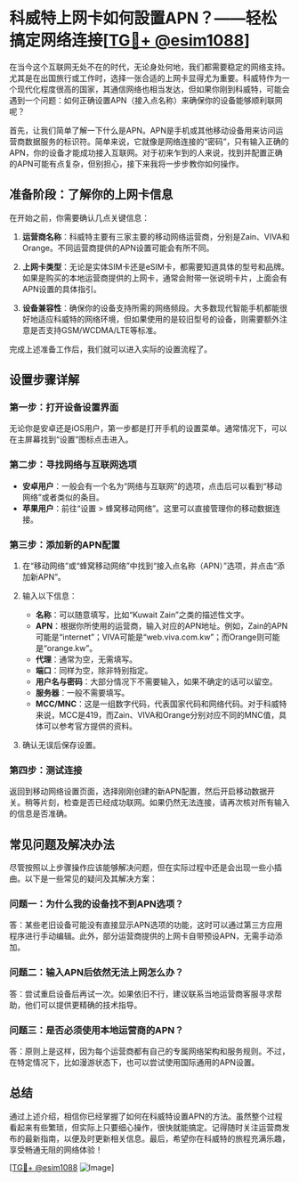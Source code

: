 # 科威特上网卡如何設置APN？——轻松搞定网络连接[[TG💪+ @esim1088](https://t.me/s/esim1088)]

在当今这个互联网无处不在的时代，无论身处何地，我们都需要稳定的网络支持。尤其是在出国旅行或工作时，选择一张合适的上网卡显得尤为重要。科威特作为一个现代化程度很高的国家，其通信网络也相当发达，但如果你刚到科威特，可能会遇到一个问题：如何正确设置APN（接入点名称）来确保你的设备能够顺利联网呢？

首先，让我们简单了解一下什么是APN。APN是手机或其他移动设备用来访问运营商数据服务的标识符。简单来说，它就像是网络连接的“密码”，只有输入正确的APN，你的设备才能成功接入互联网。对于初来乍到的人来说，找到并配置正确的APN可能有点复杂，但别担心，接下来我将一步步教你如何操作。

## 准备阶段：了解你的上网卡信息

在开始之前，你需要确认几点关键信息：

1. **运营商名称**：科威特主要有三家主要的移动网络运营商，分别是Zain、VIVA和Orange。不同运营商提供的APN设置可能会有所不同。
   
2. **上网卡类型**：无论是实体SIM卡还是eSIM卡，都需要知道具体的型号和品牌。如果是购买的本地运营商提供的上网卡，通常会附带一张说明卡片，上面会有APN设置的具体指引。

3. **设备兼容性**：确保你的设备支持所需的网络频段。大多数现代智能手机都能很好地适应科威特的网络环境，但如果使用的是较旧型号的设备，则需要额外注意是否支持GSM/WCDMA/LTE等标准。

完成上述准备工作后，我们就可以进入实际的设置流程了。

## 设置步骤详解

### 第一步：打开设备设置界面

无论你是安卓还是iOS用户，第一步都是打开手机的设置菜单。通常情况下，可以在主屏幕找到“设置”图标点击进入。

### 第二步：寻找网络与互联网选项

- **安卓用户**：一般会有一个名为“网络与互联网”的选项，点击后可以看到“移动网络”或者类似的条目。
- **苹果用户**：前往“设置 > 蜂窝移动网络”。这里可以直接管理你的移动数据连接。

### 第三步：添加新的APN配置

1. 在“移动网络”或“蜂窝移动网络”中找到“接入点名称（APN）”选项，并点击“添加新APN”。

2. 输入以下信息：
   - **名称**：可以随意填写，比如“Kuwait Zain”之类的描述性文字。
   - **APN**：根据你所使用的运营商，输入对应的APN地址。例如，Zain的APN可能是“internet”；VIVA可能是“web.viva.com.kw”；而Orange则可能是“orange.kw”。
   - **代理**：通常为空，无需填写。
   - **端口**：同样为空，除非特别指定。
   - **用户名与密码**：大部分情况下不需要输入，如果不确定的话可以留空。
   - **服务器**：一般不需要填写。
   - **MCC/MNC**：这是一组数字代码，代表国家代码和网络代码。对于科威特来说，MCC是419，而Zain、VIVA和Orange分别对应不同的MNC值，具体可以参考官方提供的资料。

3. 确认无误后保存设置。

### 第四步：测试连接

返回到移动网络设置页面，选择刚刚创建的新APN配置，然后开启移动数据开关。稍等片刻，检查是否已经成功联网。如果仍然无法连接，请再次核对所有输入的信息是否准确。

## 常见问题及解决办法

尽管按照以上步骤操作应该能够解决问题，但在实际过程中还是会出现一些小插曲。以下是一些常见的疑问及其解决方案：

### 问题一：为什么我的设备找不到APN选项？
答：某些老旧设备可能没有直接显示APN选项的功能，这时可以通过第三方应用程序进行手动编辑。此外，部分运营商提供的上网卡自带预设APN，无需手动添加。

### 问题二：输入APN后依然无法上网怎么办？
答：尝试重启设备后再试一次。如果依旧不行，建议联系当地运营商客服寻求帮助，他们可以提供更精确的技术指导。

### 问题三：是否必须使用本地运营商的APN？
答：原则上是这样，因为每个运营商都有自己的专属网络架构和服务规则。不过，在特定情况下，比如漫游状态下，也可以尝试使用国际通用的APN设置。

## 总结

通过上述介绍，相信你已经掌握了如何在科威特设置APN的方法。虽然整个过程看起来有些繁琐，但实际上只要细心操作，很快就能搞定。记得随时关注运营商发布的最新指南，以便及时更新相关信息。最后，希望你在科威特的旅程充满乐趣，享受畅通无阻的网络体验！

[[TG💪+ @esim1088](https://t.me/s/esim1088) ![Image](https://i.postimg.cc/4NQfJmqS/Snipaste-2025-05-13-00-14-12.png)]